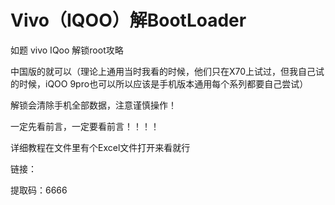 # Vivo（IQOO）解BootLoader
如题
vivo IQoo 解锁root攻略

中国版的就可以（理论上通用当时我看的时候，他们只在X70上试过，但我自己试的时候，iQOO 9pro也可以所以应该是手机版本通用每个系列都要自己尝试）

解锁会清除手机全部数据，注意谨慎操作！

一定先看前言，一定要看前言！！！！

详细教程在文件里有个Excel文件打开来看就行

链接：

提取码：6666
